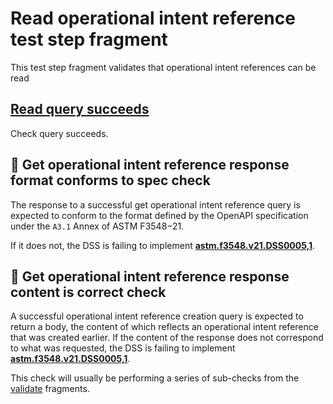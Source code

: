# Read operational intent reference test step fragment

This test step fragment validates that operational intent references can be read

## [Read query succeeds](./read_query.md)

Check query succeeds.

## 🛑 Get operational intent reference response format conforms to spec check

The response to a successful get operational intent reference query is expected to conform to the format defined by the OpenAPI specification under the `A3.1` Annex of ASTM F3548−21.

If it does not, the DSS is failing to implement **[astm.f3548.v21.DSS0005,1](../../../../../../../requirements/astm/f3548/v21.md)**.

## 🛑 Get operational intent reference response content is correct check

A successful operational intent reference creation query is expected to return a body, the content of which reflects an operational intent reference that was created earlier.
If the content of the response does not correspond to what was requested, the DSS is failing to implement **[astm.f3548.v21.DSS0005,1](../../../../../../../requirements/astm/f3548/v21.md)**.

This check will usually be performing a series of sub-checks from the [validate](../validate) fragments.
